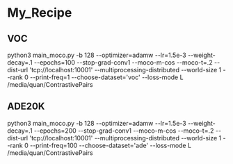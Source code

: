 # My_Recipe

## VOC

python3 main_moco.py -b 128 --optimizer=adamw --lr=1.5e-3 --weight-decay=.1 --epochs=100 --stop-grad-conv1 --moco-m-cos --moco-t=.2 --dist-url 'tcp://localhost:10001' --multiprocessing-distributed --world-size 1 --rank 0 --print-freq=1 --choose-dataset='voc' --loss-mode L /media/quan/ContrastivePairs

## ADE20K

python3 main_moco.py -b 128 --optimizer=adamw --lr=1.5e-3 --weight-decay=.1 --epochs=200 --stop-grad-conv1 --moco-m-cos --moco-t=.2 --dist-url 'tcp://localhost:10001' --multiprocessing-distributed --world-size 1 --rank 0 --print-freq=100 --choose-dataset='ade' --loss-mode L /media/quan/ContrastivePairs
